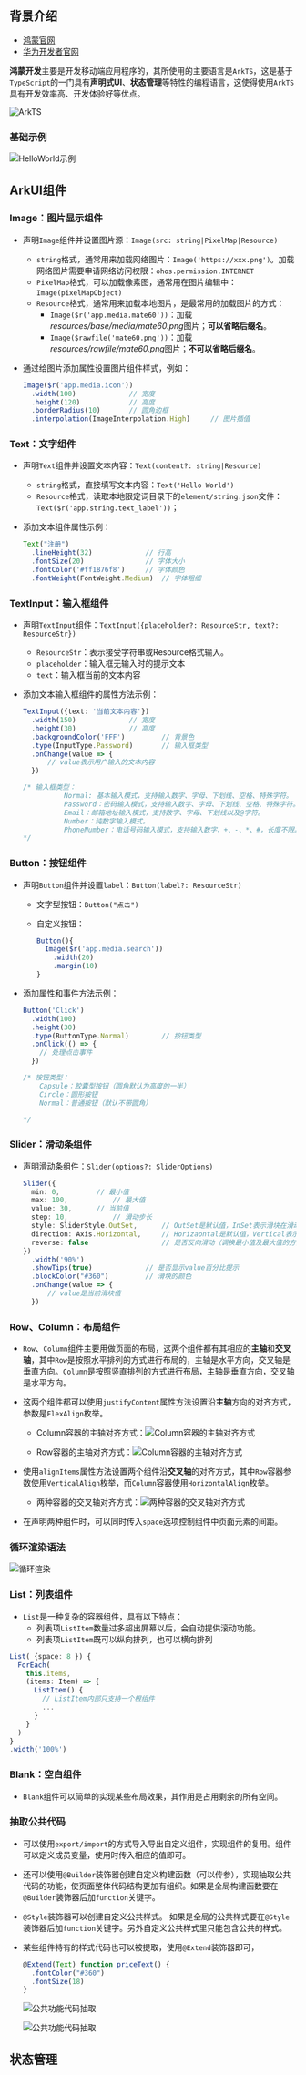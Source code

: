 ## 背景介绍

+ [鸿蒙官网](https://www.harmonyos.com/)
+ [华为开发者官网](https://developer.huawei.com/consumer/cn/)

**鸿蒙开发**主要是开发移动端应用程序的，其所使用的主要语言是`ArkTS`，这是基于`TypeScript`的一门具有**声明式UI**、**状态管理**等特性的编程语言，这使得使用`ArkTS`具有开发效率高、开发体验好等优点。

![ArkTS](./images/HarmonyOS/arkTS.png)

### 基础示例

![HelloWorld示例](./images/HarmonyOS/Helloworld示例.png)

## ArkUI组件

### Image：图片显示组件

+ 声明`Image`组件并设置图片源：`Image(src: string|PixelMap|Resource)`
  + `string`格式，通常用来加载网络图片：`Image('https://xxx.png')`。加载网络图片需要申请网络访问权限：`ohos.permission.INTERNET`
  + `PixelMap`格式，可以加载像素图，通常用在图片编辑中：`Image(pixelMapObject)`
  + `Resource`格式，通常用来加载本地图片，是最常用的加载图片的方式：
    + `Image($r('app.media.mate60'))`：加载*resources/base/media/mate60.png*图片；**可以省略后缀名**。
    + `Image($rawfile('mate60.png'))`：加载*resources/rawfile/mate60.png*图片；**不可以省略后缀名**。

+ 通过给图片添加属性设置图片组件样式，例如：

  ```ts
  Image($r('app.media.icon'))
  	.width(100)				// 宽度
  	.height(120)			// 高度
  	.borderRadius(10)		// 圆角边框
  	.interpolation(ImageInterpolation.High)		// 图片插值
  ```

### Text：文字组件

+ 声明`Text`组件并设置文本内容：`Text(content?: string|Resource)`
  + `string`格式，直接填写文本内容：`Text('Hello World')`
  + `Resource`格式，读取本地限定词目录下的`element/string.json`文件：`Text($r('app.string.text_label'))`；

+ 添加文本组件属性示例：

  ```ts
  Text("注册")
  	.lineHeight(32)				// 行高
  	.fontSize(20)				// 字体大小
  	.fontColor('#ff1876f8')		// 字体颜色
  	.fontWeight(FontWeight.Medium)	// 字体粗细
  ```

### TextInput：输入框组件

+ 声明`TextInput`组件：`TextInput({placeholder?: ResourceStr, text?: ResourceStr})`
  + `ResourceStr`：表示接受字符串或Resource格式输入。
  + `placeholder`：输入框无输入时的提示文本
  + `text`：输入框当前的文本内容

+ 添加文本输入框组件的属性方法示例：

  ```ts
  TextInput({text: '当前文本内容'})
  	.width(150)				// 宽度
  	.height(30)				// 高度
  	.backgroundColor('FFF')			// 背景色
  	.type(InputType.Password)		// 输入框类型
  	.onChange(value => {
    	// value表示用户输入的文本内容
  	})
  
  /* 输入框类型：
  			Normal: 基本输入模式，支持输入数字、字母、下划线、空格、特殊字符。
  			Password：密码输入模式，支持输入数字、字母、下划线、空格、特殊字符。
  			Email：邮箱地址输入模式，支持数字、字母、下划线以及@字符。
  			Number：纯数字输入模式。
  			PhoneNumber：电话号码输入模式，支持输入数字、+、-、*、#，长度不限。
  */
  ```

### Button：按钮组件

+ 声明`Button`组件并设置`label`：`Button(label?: ResourceStr)`

  + 文字型按钮：`Button("点击")`

  + 自定义按钮：

    ```ts
    Button(){ 
      Image($r('app.media.search'))
      	.width(20)
        .margin(10)
    }
    ```

+ 添加属性和事件方法示例：

  ```ts
  Button('Click')
    .width(100)		
    .height(30)
    .type(ButtonType.Normal)		// 按钮类型
    .onClick(() => {				
      // 处理点击事件
    })
  
  /* 按钮类型：
      Capsule：胶囊型按钮（圆角默认为高度的一半）
      Circle：圆形按钮
      Normal：普通按钮（默认不带圆角）
  
  */
  ```

### Slider：滑动条组件

+ 声明滑动条组件：`Slider(options?: SliderOptions)`

  ```ts
  Slider({
    min: 0,			// 最小值
    max: 100,			// 最大值
    value: 30,		// 当前值
    step: 10,			// 滑动步长
    style: SliderStyle.OutSet,		// OutSet是默认值，InSet表示滑块在滑动条的里面
    direction: Axis.Horizontal,		// Horizaontal是默认值，Vertical表示竖直方向
    reverse: false					// 是否反向滑动（调换最小值及最大值的方向）
  })
  	.width('90%')
  	.showTips(true)				// 是否显示value百分比提示
  	.blockColor("#360")			// 滑块的颜色
  	.onChange(value => {
    	// value是当前滑块值
  	})
  ```

### Row、Column：布局组件

+ `Row`、`Column`组件主要用做页面的布局，这两个组件都有其相应的**主轴**和**交叉轴**，其中`Row`是按照水平排列的方式进行布局的，主轴是水平方向，交叉轴是垂直方向。`Column`是按照竖直排列的方式进行布局，主轴是垂直方向，交叉轴是水平方向。

+ 这两个组件都可以使用`justifyContent`属性方法设置沿**主轴**方向的对齐方式，参数是`FlexAlign`枚举。

  + Column容器的主轴对齐方式：![Column容器的主轴对齐方式](./images/HarmonyOS/Column容器的主轴对齐方式.png)

  + Row容器的主轴对齐方式：![Column容器的主轴对齐方式](./images/HarmonyOS/Row容器的主轴对齐方式.png)

+ 使用`alignItems`属性方法设置两个组件沿**交叉轴**的对齐方式，其中`Row`容器参数使用`VerticalAlign`枚举，而`Column`容器使用`HorizontalAlign`枚举。
  + 两种容器的交叉轴对齐方式：![两种容器的交叉轴对齐方式](./images/HarmonyOS/两种容器的交叉轴对齐方式.png)

+ 在声明两种组件时，可以同时传入`space`选项控制组件中页面元素的间距。

### 循环渲染语法

![循环渲染](./images/HarmonyOS/循环渲染.png)

### List：列表组件

+ `List`是一种复杂的容器组件，具有以下特点：
  + 列表项`ListItem`数量过多超出屏幕以后，会自动提供滚动功能。
  + 列表项`ListItem`既可以纵向排列，也可以横向排列

```ts
List( {space: 8 }) {
  ForEach(
  	this.items,
    (items: Item) => {
      ListItem() {
        // ListItem内部只支持一个根组件
       	...
      }
    }
  )
}
.width('100%')
```

### Blank：空白组件

+ `Blank`组件可以简单的实现某些布局效果，其作用是占用剩余的所有空间。

### 抽取公共代码

+ 可以使用`export/import`的方式导入导出自定义组件，实现组件的复用。组件可以定义成员变量，使用时传入相应的值即可。
+ 还可以使用`@Builder`装饰器创建自定义构建函数（可以传参），实现抽取公共代码的功能，使页面整体代码结构更加有组织。如果是全局构建函数要在`@Builder`装饰器后加`function`关键字。

+ `@Style`装饰器可以创建自定义公共样式。 如果是全局的公共样式要在`@Style`装饰器后加`function`关键字。另外自定义公共样式里只能包含公共的样式。

+ 某些组件特有的样式代码也可以被提取，使用`@Extend`装饰器即可，

  ```ts
  @Extend(Text) function priceText() {
  	.fontColor("#360")
    .fontSize(18)
  }
  ```

  ![公共功能代码抽取](./images/HarmonyOS/抽取公共代码1.png)

  ![公共功能代码抽取](./images/HarmonyOS/抽取公共代码2.png)

## 状态管理

